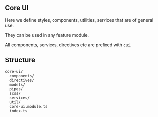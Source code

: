 ## Core UI

Here we define styles, components, utilities, services that are of general use.

They can be used in any feature module.

All components, services, directives etc are prefixed with `cui`.

## Structure

```
core-ui/
  components/
  directives/
  models/
  pipes/
  scss/
  services/
  util/
  core-ui.module.ts
  index.ts
```